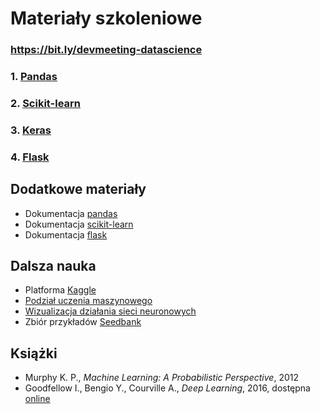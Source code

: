 # Materiały szkoleniowe

### https://bit.ly/devmeeting-datascience

### 1. [Pandas](https://drive.google.com/open?id=1Dj9P-fScRAFzLrLSQNazoJ2PsnB51Y1m)
### 2. [Scikit-learn](https://drive.google.com/open?id=1l3zaFAG3tgJR101lFpnV6aJGkOBxELnq)
### 3. [Keras](https://drive.google.com/open?id=1afrNa9SUiUtqHDyZrI9fiK4CqekmuFlr)
### 4. [Flask](https://drive.google.com/open?id=1hIOwcLRkn3WSHkjvrN4wK8a-HsXbcCAN)

## Dodatkowe materiały

- Dokumentacja [pandas](https://pandas.pydata.org/pandas-docs/stable/)
- Dokumentacja [scikit-learn](https://scikit-learn.org/stable/documentation.html)
- Dokumentacja [flask](http://flask.pocoo.org/docs/1.0/)

## Dalsza nauka

- Platforma [Kaggle](https://www.kaggle.com/)
- [Podział uczenia maszynowego](https://scikit-learn.org/stable/tutorial/machine_learning_map/index.html)
- [Wizualizacja działania sieci neuronowych](https://playground.tensorflow.org/)
- Zbiór przykładów [Seedbank](https://research.google.com/seedbank/)

## Książki

- Murphy K. P., _Machine Learning: A Probabilistic Perspective_, 2012
- Goodfellow I., Bengio Y., Courville A., _Deep Learning_, 2016, dostępna [online](https://www.deeplearningbook.org/)